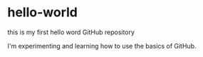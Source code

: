 # hello-world
this is my first hello word GitHub repository

I'm experimenting and learning how to use the basics of GitHub.
